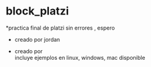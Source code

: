 # block_platzi
*practica final de platzi sin errores , espero

* creado por jordan

* creado por    
 incluye ejemplos en linux, windows, mac
 disponible

